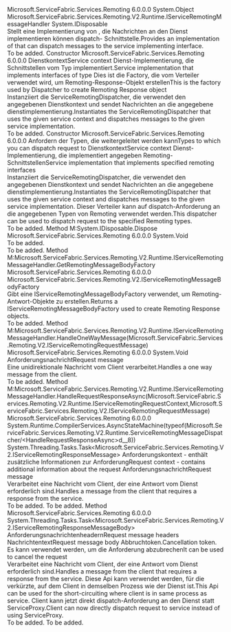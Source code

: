<Type Name="ServiceRemotingMessageDispatcher" FullName="Microsoft.ServiceFabric.Services.Remoting.V2.Runtime.ServiceRemotingMessageDispatcher">
  <TypeSignature Language="C#" Value="public class ServiceRemotingMessageDispatcher : IDisposable, Microsoft.ServiceFabric.Services.Remoting.V2.Runtime.IServiceRemotingMessageHandler" />
  <TypeSignature Language="ILAsm" Value=".class public auto ansi beforefieldinit ServiceRemotingMessageDispatcher extends System.Object implements class Microsoft.ServiceFabric.Services.Remoting.V2.Runtime.IServiceRemotingMessageHandler, class System.IDisposable" />
  <TypeSignature Language="DocId" Value="T:Microsoft.ServiceFabric.Services.Remoting.V2.Runtime.ServiceRemotingMessageDispatcher" />
  <TypeSignature Language="VB.NET" Value="Public Class ServiceRemotingMessageDispatcher&#xA;Implements IDisposable, IServiceRemotingMessageHandler" />
  <TypeSignature Language="F#" Value="type ServiceRemotingMessageDispatcher = class&#xA;    interface IServiceRemotingMessageHandler&#xA;    interface IDisposable" />
  <AssemblyInfo>
    <AssemblyName>Microsoft.ServiceFabric.Services.Remoting</AssemblyName>
    <AssemblyVersion>6.0.0.0</AssemblyVersion>
  </AssemblyInfo>
  <Base>
    <BaseTypeName>System.Object</BaseTypeName>
  </Base>
  <Interfaces>
    <Interface>
      <InterfaceName>Microsoft.ServiceFabric.Services.Remoting.V2.Runtime.IServiceRemotingMessageHandler</InterfaceName>
    </Interface>
    <Interface>
      <InterfaceName>System.IDisposable</InterfaceName>
    </Interface>
  </Interfaces>
  <Docs>
    <summary>
            <span data-ttu-id="aee85-101">Stellt eine Implementierung von <see cref="T:Microsoft.ServiceFabric.Services.Remoting.V2.Runtime.IServiceRemotingMessageHandler" /> , die Nachrichten an den Dienst implementieren können dispatch- <see cref="T:Microsoft.ServiceFabric.Services.Remoting.IService" /> Schnittstelle.</span><span class="sxs-lookup"><span data-stu-id="aee85-101">Provides an implementation of <see cref="T:Microsoft.ServiceFabric.Services.Remoting.V2.Runtime.IServiceRemotingMessageHandler" /> that can dispatch messages to the service implementing <see cref="T:Microsoft.ServiceFabric.Services.Remoting.IService" /> interface.</span></span>
            </summary>
    <remarks>To be added.</remarks>
  </Docs>
  <Members>
    <Member MemberName=".ctor">
      <MemberSignature Language="C#" Value="public ServiceRemotingMessageDispatcher (System.Fabric.ServiceContext serviceContext, Microsoft.ServiceFabric.Services.Remoting.IService serviceImplementation, Microsoft.ServiceFabric.Services.Remoting.V2.IServiceRemotingMessageBodyFactory serviceRemotingMessageBodyFactory = null);" />
      <MemberSignature Language="ILAsm" Value=".method public hidebysig specialname rtspecialname instance void .ctor(class System.Fabric.ServiceContext serviceContext, class Microsoft.ServiceFabric.Services.Remoting.IService serviceImplementation, class Microsoft.ServiceFabric.Services.Remoting.V2.IServiceRemotingMessageBodyFactory serviceRemotingMessageBodyFactory) cil managed" />
      <MemberSignature Language="DocId" Value="M:Microsoft.ServiceFabric.Services.Remoting.V2.Runtime.ServiceRemotingMessageDispatcher.#ctor(System.Fabric.ServiceContext,Microsoft.ServiceFabric.Services.Remoting.IService,Microsoft.ServiceFabric.Services.Remoting.V2.IServiceRemotingMessageBodyFactory)" />
      <MemberSignature Language="F#" Value="new Microsoft.ServiceFabric.Services.Remoting.V2.Runtime.ServiceRemotingMessageDispatcher : System.Fabric.ServiceContext * Microsoft.ServiceFabric.Services.Remoting.IService * Microsoft.ServiceFabric.Services.Remoting.V2.IServiceRemotingMessageBodyFactory -&gt; Microsoft.ServiceFabric.Services.Remoting.V2.Runtime.ServiceRemotingMessageDispatcher" Usage="new Microsoft.ServiceFabric.Services.Remoting.V2.Runtime.ServiceRemotingMessageDispatcher (serviceContext, serviceImplementation, serviceRemotingMessageBodyFactory)" />
      <MemberType>Constructor</MemberType>
      <AssemblyInfo>
        <AssemblyName>Microsoft.ServiceFabric.Services.Remoting</AssemblyName>
        <AssemblyVersion>6.0.0.0</AssemblyVersion>
      </AssemblyInfo>
      <Parameters>
        <Parameter Name="serviceContext" Type="System.Fabric.ServiceContext" />
        <Parameter Name="serviceImplementation" Type="Microsoft.ServiceFabric.Services.Remoting.IService" />
        <Parameter Name="serviceRemotingMessageBodyFactory" Type="Microsoft.ServiceFabric.Services.Remoting.V2.IServiceRemotingMessageBodyFactory" />
      </Parameters>
      <Docs>
        <param name="serviceContext"><span data-ttu-id="aee85-102">Dienstkontext</span><span class="sxs-lookup"><span data-stu-id="aee85-102">Service context</span></span></param>
        <param name="serviceImplementation"><span data-ttu-id="aee85-103">Dienst-Implementierung, die Schnittstellen vom Typ implementiert.<see cref="T:Microsoft.ServiceFabric.Services.Remoting.IService" /></span><span class="sxs-lookup"><span data-stu-id="aee85-103">Service implementation that implements interfaces of type <see cref="T:Microsoft.ServiceFabric.Services.Remoting.IService" /></span></span></param>
        <param name="serviceRemotingMessageBodyFactory"><span data-ttu-id="aee85-104">Dies ist die Factory, die vom Verteiler verwendet wird, um Remoting-Response-Objekt erstellen</span><span class="sxs-lookup"><span data-stu-id="aee85-104">This is the factory used by Dispatcher to create Remoting Response object</span></span></param>
        <summary>
            <span data-ttu-id="aee85-105">Instanziiert die ServiceRemotingDispatcher, die verwendet den angegebenen Dienstkontext und sendet Nachrichten an die angegebene dienstimplementierung.</span><span class="sxs-lookup"><span data-stu-id="aee85-105">Instantiates the ServiceRemotingDispatcher that uses the given service context and dispatches messages to the given service implementation.</span></span>
            </summary>
        <remarks>To be added.</remarks>
      </Docs>
    </Member>
    <Member MemberName=".ctor">
      <MemberSignature Language="C#" Value="public ServiceRemotingMessageDispatcher (System.Collections.Generic.IEnumerable&lt;Type&gt; remotingTypes, System.Fabric.ServiceContext serviceContext, object serviceImplementation, Microsoft.ServiceFabric.Services.Remoting.V2.IServiceRemotingMessageBodyFactory serviceRemotingMessageBodyFactory = null);" />
      <MemberSignature Language="ILAsm" Value=".method public hidebysig specialname rtspecialname instance void .ctor(class System.Collections.Generic.IEnumerable`1&lt;class System.Type&gt; remotingTypes, class System.Fabric.ServiceContext serviceContext, object serviceImplementation, class Microsoft.ServiceFabric.Services.Remoting.V2.IServiceRemotingMessageBodyFactory serviceRemotingMessageBodyFactory) cil managed" />
      <MemberSignature Language="DocId" Value="M:Microsoft.ServiceFabric.Services.Remoting.V2.Runtime.ServiceRemotingMessageDispatcher.#ctor(System.Collections.Generic.IEnumerable{System.Type},System.Fabric.ServiceContext,System.Object,Microsoft.ServiceFabric.Services.Remoting.V2.IServiceRemotingMessageBodyFactory)" />
      <MemberSignature Language="F#" Value="new Microsoft.ServiceFabric.Services.Remoting.V2.Runtime.ServiceRemotingMessageDispatcher : seq&lt;Type&gt; * System.Fabric.ServiceContext * obj * Microsoft.ServiceFabric.Services.Remoting.V2.IServiceRemotingMessageBodyFactory -&gt; Microsoft.ServiceFabric.Services.Remoting.V2.Runtime.ServiceRemotingMessageDispatcher" Usage="new Microsoft.ServiceFabric.Services.Remoting.V2.Runtime.ServiceRemotingMessageDispatcher (remotingTypes, serviceContext, serviceImplementation, serviceRemotingMessageBodyFactory)" />
      <MemberType>Constructor</MemberType>
      <AssemblyInfo>
        <AssemblyName>Microsoft.ServiceFabric.Services.Remoting</AssemblyName>
        <AssemblyVersion>6.0.0.0</AssemblyVersion>
      </AssemblyInfo>
      <Parameters>
        <Parameter Name="remotingTypes" Type="System.Collections.Generic.IEnumerable&lt;System.Type&gt;" />
        <Parameter Name="serviceContext" Type="System.Fabric.ServiceContext" />
        <Parameter Name="serviceImplementation" Type="System.Object" />
        <Parameter Name="serviceRemotingMessageBodyFactory" Type="Microsoft.ServiceFabric.Services.Remoting.V2.IServiceRemotingMessageBodyFactory" />
      </Parameters>
      <Docs>
        <param name="remotingTypes"><span data-ttu-id="aee85-106">Anfordern der Typen, die weitergeleitet werden kann</span><span class="sxs-lookup"><span data-stu-id="aee85-106">Types to which you can dispatch request to</span></span>  </param>
        <param name="serviceContext"><span data-ttu-id="aee85-107">Dienstkontext</span><span class="sxs-lookup"><span data-stu-id="aee85-107">Service context</span></span></param>
        <param name="serviceImplementation"><span data-ttu-id="aee85-108">Dienst-Implementierung, die implementiert angegeben Remoting-Schnittstellen</span><span class="sxs-lookup"><span data-stu-id="aee85-108">Service implementation that implements specified remoting interfaces</span></span></param>
        <param name="serviceRemotingMessageBodyFactory"></param>
        <summary>
            <span data-ttu-id="aee85-109">Instanziiert die ServiceRemotingDispatcher, die verwendet den angegebenen Dienstkontext und sendet Nachrichten an die angegebene dienstimplementierung.</span><span class="sxs-lookup"><span data-stu-id="aee85-109">Instantiates the ServiceRemotingDispatcher that uses the given service context and dispatches messages to the given service implementation.</span></span>
            <span data-ttu-id="aee85-110">Dieser Verteiler kann auf dispatch-Anforderung an die angegebenen Typen von Remoting verwendet werden.</span><span class="sxs-lookup"><span data-stu-id="aee85-110">This dispatcher can be used to dispatch request to the specified Remoting types.</span></span>
            </summary>
        <remarks>To be added.</remarks>
      </Docs>
    </Member>
    <Member MemberName="Dispose">
      <MemberSignature Language="C#" Value="public void Dispose ();" />
      <MemberSignature Language="ILAsm" Value=".method public hidebysig newslot virtual instance void Dispose() cil managed" />
      <MemberSignature Language="DocId" Value="M:Microsoft.ServiceFabric.Services.Remoting.V2.Runtime.ServiceRemotingMessageDispatcher.Dispose" />
      <MemberSignature Language="VB.NET" Value="Public Sub Dispose ()" />
      <MemberSignature Language="F#" Value="abstract member Dispose : unit -&gt; unit&#xA;override this.Dispose : unit -&gt; unit" Usage="serviceRemotingMessageDispatcher.Dispose " />
      <MemberType>Method</MemberType>
      <Implements>
        <InterfaceMember>M:System.IDisposable.Dispose</InterfaceMember>
      </Implements>
      <AssemblyInfo>
        <AssemblyName>Microsoft.ServiceFabric.Services.Remoting</AssemblyName>
        <AssemblyVersion>6.0.0.0</AssemblyVersion>
      </AssemblyInfo>
      <ReturnValue>
        <ReturnType>System.Void</ReturnType>
      </ReturnValue>
      <Parameters />
      <Docs>
        <summary>To be added.</summary>
        <remarks>To be added.</remarks>
        <inheritdoc />
      </Docs>
    </Member>
    <Member MemberName="GetRemotingMessageBodyFactory">
      <MemberSignature Language="C#" Value="public Microsoft.ServiceFabric.Services.Remoting.V2.IServiceRemotingMessageBodyFactory GetRemotingMessageBodyFactory ();" />
      <MemberSignature Language="ILAsm" Value=".method public hidebysig newslot virtual instance class Microsoft.ServiceFabric.Services.Remoting.V2.IServiceRemotingMessageBodyFactory GetRemotingMessageBodyFactory() cil managed" />
      <MemberSignature Language="DocId" Value="M:Microsoft.ServiceFabric.Services.Remoting.V2.Runtime.ServiceRemotingMessageDispatcher.GetRemotingMessageBodyFactory" />
      <MemberSignature Language="VB.NET" Value="Public Function GetRemotingMessageBodyFactory () As IServiceRemotingMessageBodyFactory" />
      <MemberSignature Language="F#" Value="abstract member GetRemotingMessageBodyFactory : unit -&gt; Microsoft.ServiceFabric.Services.Remoting.V2.IServiceRemotingMessageBodyFactory&#xA;override this.GetRemotingMessageBodyFactory : unit -&gt; Microsoft.ServiceFabric.Services.Remoting.V2.IServiceRemotingMessageBodyFactory" Usage="serviceRemotingMessageDispatcher.GetRemotingMessageBodyFactory " />
      <MemberType>Method</MemberType>
      <Implements>
        <InterfaceMember>M:Microsoft.ServiceFabric.Services.Remoting.V2.Runtime.IServiceRemotingMessageHandler.GetRemotingMessageBodyFactory</InterfaceMember>
      </Implements>
      <AssemblyInfo>
        <AssemblyName>Microsoft.ServiceFabric.Services.Remoting</AssemblyName>
        <AssemblyVersion>6.0.0.0</AssemblyVersion>
      </AssemblyInfo>
      <ReturnValue>
        <ReturnType>Microsoft.ServiceFabric.Services.Remoting.V2.IServiceRemotingMessageBodyFactory</ReturnType>
      </ReturnValue>
      <Parameters />
      <Docs>
        <summary>
            <span data-ttu-id="aee85-111">Gibt eine IServiceRemotingMessageBodyFactory verwendet, um Remoting-Antwort-Objekte zu erstellen.</span><span class="sxs-lookup"><span data-stu-id="aee85-111">Returns a IServiceRemotingMessageBodyFactory used to create Remoting Response objects.</span></span>
            </summary>
        <returns />
        <remarks>To be added.</remarks>
      </Docs>
    </Member>
    <Member MemberName="HandleOneWayMessage">
      <MemberSignature Language="C#" Value="public virtual void HandleOneWayMessage (Microsoft.ServiceFabric.Services.Remoting.V2.IServiceRemotingRequestMessage requestMessage);" />
      <MemberSignature Language="ILAsm" Value=".method public hidebysig newslot virtual instance void HandleOneWayMessage(class Microsoft.ServiceFabric.Services.Remoting.V2.IServiceRemotingRequestMessage requestMessage) cil managed" />
      <MemberSignature Language="DocId" Value="M:Microsoft.ServiceFabric.Services.Remoting.V2.Runtime.ServiceRemotingMessageDispatcher.HandleOneWayMessage(Microsoft.ServiceFabric.Services.Remoting.V2.IServiceRemotingRequestMessage)" />
      <MemberSignature Language="VB.NET" Value="Public Overridable Sub HandleOneWayMessage (requestMessage As IServiceRemotingRequestMessage)" />
      <MemberSignature Language="F#" Value="abstract member HandleOneWayMessage : Microsoft.ServiceFabric.Services.Remoting.V2.IServiceRemotingRequestMessage -&gt; unit&#xA;override this.HandleOneWayMessage : Microsoft.ServiceFabric.Services.Remoting.V2.IServiceRemotingRequestMessage -&gt; unit" Usage="serviceRemotingMessageDispatcher.HandleOneWayMessage requestMessage" />
      <MemberType>Method</MemberType>
      <Implements>
        <InterfaceMember>M:Microsoft.ServiceFabric.Services.Remoting.V2.Runtime.IServiceRemotingMessageHandler.HandleOneWayMessage(Microsoft.ServiceFabric.Services.Remoting.V2.IServiceRemotingRequestMessage)</InterfaceMember>
      </Implements>
      <AssemblyInfo>
        <AssemblyName>Microsoft.ServiceFabric.Services.Remoting</AssemblyName>
        <AssemblyVersion>6.0.0.0</AssemblyVersion>
      </AssemblyInfo>
      <ReturnValue>
        <ReturnType>System.Void</ReturnType>
      </ReturnValue>
      <Parameters>
        <Parameter Name="requestMessage" Type="Microsoft.ServiceFabric.Services.Remoting.V2.IServiceRemotingRequestMessage" />
      </Parameters>
      <Docs>
        <param name="requestMessage"><span data-ttu-id="aee85-112">Anforderungsnachricht</span><span class="sxs-lookup"><span data-stu-id="aee85-112">Request message</span></span></param>
        <summary>
            <span data-ttu-id="aee85-113">Eine unidirektionale Nachricht vom Client verarbeitet.</span><span class="sxs-lookup"><span data-stu-id="aee85-113">Handles a one way message from the client.</span></span>
            </summary>
        <remarks>To be added.</remarks>
      </Docs>
    </Member>
    <Member MemberName="HandleRequestResponseAsync">
      <MemberSignature Language="C#" Value="public virtual System.Threading.Tasks.Task&lt;Microsoft.ServiceFabric.Services.Remoting.V2.IServiceRemotingResponseMessage&gt; HandleRequestResponseAsync (Microsoft.ServiceFabric.Services.Remoting.V2.Runtime.IServiceRemotingRequestContext requestContext, Microsoft.ServiceFabric.Services.Remoting.V2.IServiceRemotingRequestMessage requestMessage);" />
      <MemberSignature Language="ILAsm" Value=".method public hidebysig newslot virtual instance class System.Threading.Tasks.Task`1&lt;class Microsoft.ServiceFabric.Services.Remoting.V2.IServiceRemotingResponseMessage&gt; HandleRequestResponseAsync(class Microsoft.ServiceFabric.Services.Remoting.V2.Runtime.IServiceRemotingRequestContext requestContext, class Microsoft.ServiceFabric.Services.Remoting.V2.IServiceRemotingRequestMessage requestMessage) cil managed" />
      <MemberSignature Language="DocId" Value="M:Microsoft.ServiceFabric.Services.Remoting.V2.Runtime.ServiceRemotingMessageDispatcher.HandleRequestResponseAsync(Microsoft.ServiceFabric.Services.Remoting.V2.Runtime.IServiceRemotingRequestContext,Microsoft.ServiceFabric.Services.Remoting.V2.IServiceRemotingRequestMessage)" />
      <MemberSignature Language="VB.NET" Value="Public Overridable Function HandleRequestResponseAsync (requestContext As IServiceRemotingRequestContext, requestMessage As IServiceRemotingRequestMessage) As Task(Of IServiceRemotingResponseMessage)" />
      <MemberSignature Language="F#" Value="abstract member HandleRequestResponseAsync : Microsoft.ServiceFabric.Services.Remoting.V2.Runtime.IServiceRemotingRequestContext * Microsoft.ServiceFabric.Services.Remoting.V2.IServiceRemotingRequestMessage -&gt; System.Threading.Tasks.Task&lt;Microsoft.ServiceFabric.Services.Remoting.V2.IServiceRemotingResponseMessage&gt;&#xA;override this.HandleRequestResponseAsync : Microsoft.ServiceFabric.Services.Remoting.V2.Runtime.IServiceRemotingRequestContext * Microsoft.ServiceFabric.Services.Remoting.V2.IServiceRemotingRequestMessage -&gt; System.Threading.Tasks.Task&lt;Microsoft.ServiceFabric.Services.Remoting.V2.IServiceRemotingResponseMessage&gt;" Usage="serviceRemotingMessageDispatcher.HandleRequestResponseAsync (requestContext, requestMessage)" />
      <MemberType>Method</MemberType>
      <Implements>
        <InterfaceMember>M:Microsoft.ServiceFabric.Services.Remoting.V2.Runtime.IServiceRemotingMessageHandler.HandleRequestResponseAsync(Microsoft.ServiceFabric.Services.Remoting.V2.Runtime.IServiceRemotingRequestContext,Microsoft.ServiceFabric.Services.Remoting.V2.IServiceRemotingRequestMessage)</InterfaceMember>
      </Implements>
      <AssemblyInfo>
        <AssemblyName>Microsoft.ServiceFabric.Services.Remoting</AssemblyName>
        <AssemblyVersion>6.0.0.0</AssemblyVersion>
      </AssemblyInfo>
      <Attributes>
        <Attribute>
          <AttributeName>System.Runtime.CompilerServices.AsyncStateMachine(typeof(Microsoft.ServiceFabric.Services.Remoting.V2.Runtime.ServiceRemotingMessageDispatcher/&lt;HandleRequestResponseAsync&gt;d__8))</AttributeName>
        </Attribute>
      </Attributes>
      <ReturnValue>
        <ReturnType>System.Threading.Tasks.Task&lt;Microsoft.ServiceFabric.Services.Remoting.V2.IServiceRemotingResponseMessage&gt;</ReturnType>
      </ReturnValue>
      <Parameters>
        <Parameter Name="requestContext" Type="Microsoft.ServiceFabric.Services.Remoting.V2.Runtime.IServiceRemotingRequestContext" />
        <Parameter Name="requestMessage" Type="Microsoft.ServiceFabric.Services.Remoting.V2.IServiceRemotingRequestMessage" />
      </Parameters>
      <Docs>
        <param name="requestContext"><span data-ttu-id="aee85-114">Anforderungskontext - enthält zusätzliche Informationen zur Anforderung</span><span class="sxs-lookup"><span data-stu-id="aee85-114">Request context - contains additional information about the request</span></span></param>
        <param name="requestMessage"><span data-ttu-id="aee85-115">Anforderungsnachricht</span><span class="sxs-lookup"><span data-stu-id="aee85-115">Request message</span></span></param>
        <summary>
            <span data-ttu-id="aee85-116">Verarbeitet eine Nachricht vom Client, der eine Antwort vom Dienst erforderlich sind.</span><span class="sxs-lookup"><span data-stu-id="aee85-116">Handles a message from the client that requires a response from the service.</span></span>
            </summary>
        <returns>To be added.</returns>
        <remarks>To be added.</remarks>
      </Docs>
    </Member>
    <Member MemberName="HandleRequestResponseAsync">
      <MemberSignature Language="C#" Value="public virtual System.Threading.Tasks.Task&lt;Microsoft.ServiceFabric.Services.Remoting.V2.IServiceRemotingResponseMessageBody&gt; HandleRequestResponseAsync (Microsoft.ServiceFabric.Services.Remoting.V2.ServiceRemotingDispatchHeaders requestMessageDispatchHeaders, Microsoft.ServiceFabric.Services.Remoting.V2.IServiceRemotingRequestMessageBody requestMessageBody, System.Threading.CancellationToken cancellationToken);" />
      <MemberSignature Language="ILAsm" Value=".method public hidebysig newslot virtual instance class System.Threading.Tasks.Task`1&lt;class Microsoft.ServiceFabric.Services.Remoting.V2.IServiceRemotingResponseMessageBody&gt; HandleRequestResponseAsync(class Microsoft.ServiceFabric.Services.Remoting.V2.ServiceRemotingDispatchHeaders requestMessageDispatchHeaders, class Microsoft.ServiceFabric.Services.Remoting.V2.IServiceRemotingRequestMessageBody requestMessageBody, valuetype System.Threading.CancellationToken cancellationToken) cil managed" />
      <MemberSignature Language="DocId" Value="M:Microsoft.ServiceFabric.Services.Remoting.V2.Runtime.ServiceRemotingMessageDispatcher.HandleRequestResponseAsync(Microsoft.ServiceFabric.Services.Remoting.V2.ServiceRemotingDispatchHeaders,Microsoft.ServiceFabric.Services.Remoting.V2.IServiceRemotingRequestMessageBody,System.Threading.CancellationToken)" />
      <MemberSignature Language="F#" Value="abstract member HandleRequestResponseAsync : Microsoft.ServiceFabric.Services.Remoting.V2.ServiceRemotingDispatchHeaders * Microsoft.ServiceFabric.Services.Remoting.V2.IServiceRemotingRequestMessageBody * System.Threading.CancellationToken -&gt; System.Threading.Tasks.Task&lt;Microsoft.ServiceFabric.Services.Remoting.V2.IServiceRemotingResponseMessageBody&gt;&#xA;override this.HandleRequestResponseAsync : Microsoft.ServiceFabric.Services.Remoting.V2.ServiceRemotingDispatchHeaders * Microsoft.ServiceFabric.Services.Remoting.V2.IServiceRemotingRequestMessageBody * System.Threading.CancellationToken -&gt; System.Threading.Tasks.Task&lt;Microsoft.ServiceFabric.Services.Remoting.V2.IServiceRemotingResponseMessageBody&gt;" Usage="serviceRemotingMessageDispatcher.HandleRequestResponseAsync (requestMessageDispatchHeaders, requestMessageBody, cancellationToken)" />
      <MemberType>Method</MemberType>
      <AssemblyInfo>
        <AssemblyName>Microsoft.ServiceFabric.Services.Remoting</AssemblyName>
        <AssemblyVersion>6.0.0.0</AssemblyVersion>
      </AssemblyInfo>
      <ReturnValue>
        <ReturnType>System.Threading.Tasks.Task&lt;Microsoft.ServiceFabric.Services.Remoting.V2.IServiceRemotingResponseMessageBody&gt;</ReturnType>
      </ReturnValue>
      <Parameters>
        <Parameter Name="requestMessageDispatchHeaders" Type="Microsoft.ServiceFabric.Services.Remoting.V2.ServiceRemotingDispatchHeaders" />
        <Parameter Name="requestMessageBody" Type="Microsoft.ServiceFabric.Services.Remoting.V2.IServiceRemotingRequestMessageBody" />
        <Parameter Name="cancellationToken" Type="System.Threading.CancellationToken" />
      </Parameters>
      <Docs>
        <param name="requestMessageDispatchHeaders"><span data-ttu-id="aee85-117">Anforderungsnachrichtenheadern</span><span class="sxs-lookup"><span data-stu-id="aee85-117">Request message headers</span></span></param>
        <param name="requestMessageBody"><span data-ttu-id="aee85-118">Nachrichtentext</span><span class="sxs-lookup"><span data-stu-id="aee85-118">Request message body</span></span></param>
        <param name="cancellationToken"><span data-ttu-id="aee85-119">Abbruchtoken.</span><span class="sxs-lookup"><span data-stu-id="aee85-119">Cancellation token.</span></span> <span data-ttu-id="aee85-120">Es kann verwendet werden, um die Anforderung abzubrechen</span><span class="sxs-lookup"><span data-stu-id="aee85-120">It can be used to cancel the request</span></span></param>
        <summary>
            <span data-ttu-id="aee85-121">Verarbeitet eine Nachricht vom Client, der eine Antwort vom Dienst erforderlich sind.</span><span class="sxs-lookup"><span data-stu-id="aee85-121">Handles a message from the client that requires a response from the service.</span></span> <span data-ttu-id="aee85-122">Diese Api kann verwendet werden, für die verkürzte, auf dem Client in demselben Prozess wie der Dienst ist.</span><span class="sxs-lookup"><span data-stu-id="aee85-122">This Api can be used for the short-circuiting where client is in same process as service.</span></span>
            <span data-ttu-id="aee85-123">Client kann jetzt direkt dispatch-Anforderung an den Dienst statt ServiceProxy.</span><span class="sxs-lookup"><span data-stu-id="aee85-123">Client can now directly dispatch request to service instead of using ServiceProxy.</span></span>
            </summary>
        <returns>To be added.</returns>
        <remarks>To be added.</remarks>
      </Docs>
    </Member>
  </Members>
</Type>